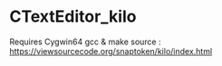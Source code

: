 # CTextEditor_kilo
Requires Cygwin64
gcc & make
source : https://viewsourcecode.org/snaptoken/kilo/index.html 
